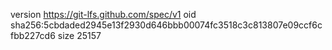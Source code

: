 version https://git-lfs.github.com/spec/v1
oid sha256:5cbdaded2945e13f2930d646bbb00074fc3518c3c813807e09ccf6cfbb227cd6
size 25157
